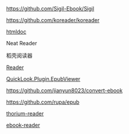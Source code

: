 https://github.com/Sigil-Ebook/Sigil

https://github.com/koreader/koreader

[htmldoc](https://github.com/michaelrsweet/htmldoc)

Neat Reader

稻壳阅读器

[Reader](https://github.com/binbyu/Reader)

[QuickLook.Plugin.EpubViewer](https://github.com/QL-Win/QuickLook.Plugin.EpubViewer)

https://github.com/jianyun8023/convert-ebook

https://github.com/rupa/epub

[thorium-reader](https://github.com/edrlab/thorium-reader)

[ebook-reader](https://github.com/ttu-ttu/ebook-reader)
